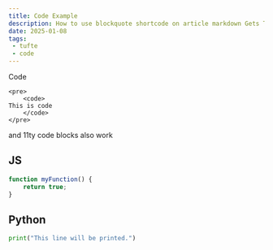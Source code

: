 ```yaml
---
title: Code Example
description: How to use blockquote shortcode on article markdown Gets Tufte 11ty
date: 2025-01-08
tags: 
 - tufte
 - code
---
```

Code
```
<pre>
    <code>
This is code
    </code>
</pre>
```

and 11ty code blocks also work

## JS

```js
function myFunction() {
	return true;
}
```

## Python
```python
print("This line will be printed.")
```